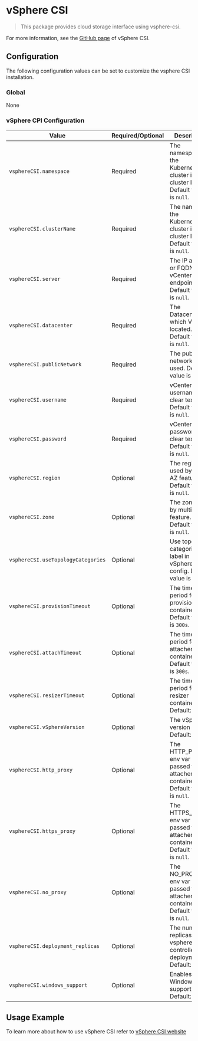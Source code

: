 # vSphere CSI

> This package provides cloud storage interface using vsphere-csi.

For more information, see the [GitHub page](https://github.com/kubernetes-sigs/vsphere-csi-driver) of vSphere CSI.

## Configuration

The following configuration values can be set to customize the vsphere CSI installation.

### Global

None

### vSphere CPI Configuration

| Value | Required/Optional | Description |
|-------|-------------------|-------------|
| `vsphereCSI.namespace` | Required | The namespace of the Kubernetes cluster in cluster ID. Default value is `null`. |
| `vsphereCSI.clusterName` | Required | The name of the Kubernetes cluster in cluster ID. Default value is `null`. |
| `vsphereCSI.server` | Required | The IP address or FQDN of the vCenter endpoint. Default value is `null`. |
| `vsphereCSI.datacenter` | Required | The Datacenter in which VMs are located. Default value is `null`. |
| `vsphereCSI.publicNetwork` | Required | The public network to be used. Default value is `null`. |
| `vsphereCSI.username` | Required | vCenter username in clear text. Default value is `null`. |
| `vsphereCSI.password` | Required | vCenter password in clear text. Default value is `null`. |
| `vsphereCSI.region` | Optional | The region used by multi-AZ feature. Default value is `null`. |
| `vsphereCSI.zone` | Optional | The zone used by multi-AZ feature. Default value is `null`. |
| `vsphereCSI.useTopologyCategories` | Optional | Use topology-categories label in vSphere config. Default value is `false`. |
| `vsphereCSI.provisionTimeout` | Optional | The timeout period for csi-provisioner container. Default value is `300s`. |
| `vsphereCSI.attachTimeout` | Optional | The timeout period for csi-attacher container. Default value is `300s`. |
| `vsphereCSI.resizerTimeout` | Optional | The timeout period for csi-resizer container. Default: `300s` |
| `vsphereCSI.vSphereVersion` | Optional | The vSphere version used. Default: `false`. |
| `vsphereCSI.http_proxy` | Optional | The HTTP_PROXY env var passed to csi-attacher container. Default value is `null`. |
| `vsphereCSI.https_proxy` | Optional | The HTTPS_PROXY env var passed to csi-attacher container. Default value is `null`. |
| `vsphereCSI.no_proxy` | Optional | The NO_PROXY env var passed to csi-attacher container. Default value is `null`. |
| `vsphereCSI.deployment_replicas` | Optional | The number of replicas of vsphere-csi-controller deployment. Default: `3`. |
| `vsphereCSI.windows_support` | Optional | Enables CSI Windows support. Default: `false`. |

## Usage Example

To learn more about how to use vSphere CSI refer to [vSphere CSI website](https://github.com/kubernetes-sigs/vsphere-csi-driver)
